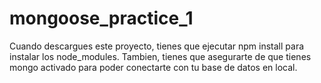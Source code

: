 # mongoose_practice_1

Cuando descargues este proyecto, tienes que ejecutar npm install para instalar los node_modules. Tambien, tienes que asegurarte de que tienes mongo activado para poder conectarte con tu base de datos en local.
